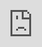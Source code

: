 ```yaml
---
layout: post
title: 'SV Academy: formando vendedores de software em escala'
date: '2021-07-25 14:16:03'
tags:
- edtechdasemana
---
```


Bem-vindo/a ao #EdTechDaSemana, um vídeo de 5 min ou menos falando sobre uma EdTech interessante do mundo.

<!--kg-card-begin: html-->
<iframe src="https://www.loom.com/embed/72222c3f45f149d69888caa30bcd3e11" frameborder="0" webkitallowfullscreen mozallowfullscreen allowfullscreen style="position: absolute; top: 0; left: 0; width: 100%; height: 100%;"></iframe>
<!--kg-card-end: html-->

Continua no blog: [https://www.amaralmedeiros.com/pt-br/sv-academy-formando-vendedores-de-software-em-escala/](https://www.amaralmedeiros.com/pt-br/sv-academy-formando-vendedores-de-software-em-escala/)

